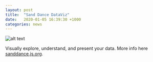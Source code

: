 ```yaml
---
layout: post
title:  "Sand Dance DataViz"
date:   2020-01-05 16:39:30 +1000
categories: news
---
```


![alt text](https://user-images.githubusercontent.com/11507384/54236654-52d42800-44d1-11e9-859e-6c5d297a46d2.gif)

Visually explore, understand, and present your data.
More info here [sanddance.js.org](https://sanddance.js.org/).
